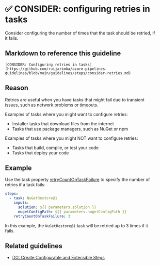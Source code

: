# ✅ CONSIDER: configuring retries in tasks

Consider configuring the number of times that the task should be retried, if it
fails.

## Markdown to reference this guideline

```plaintext
[CONSIDER: Configuring retries in tasks](https://github.com/ruijarimba/azure-pipelines-guidelines/blob/main/guidelines/steps/consider-retries.md)
```

## Reason

Retries are useful when you have tasks that might fail due to transient issues,
such as network problems or timeouts.

Examples of tasks where you might want to configure retries:

- Installer tasks that download files from the internet
- Tasks that use package managers, such as NuGet or npm

Examples of tasks where you might NOT want to configure retries:

- Tasks that build, compile, or test your code
- Tasks that deploy your code

## Example

Use the task property
[retryCountOnTaskFailure](https://learn.microsoft.com/en-us/azure/devops/pipelines/process/tasks?view=azure-devops&tabs=yaml#number-of-retries-if-task-failed)
to specify the number of retries if a task fails:

```yaml
steps:
  - task: NuGetRestore@1
    inputs:
      solution: ${{ parameters.solution }}
      nugetConfigPath: ${{ parameters.nugetConfigPath }}
    retryCountOnTaskFailure: 3
```

In this example, the `NuGetRestore@1` task will be retried up to 3 times if it fails.

## Related guidelines

- [DO: Create Configurable and Extensible Steps](/guidelines/steps/do-extensible-steps.md)
